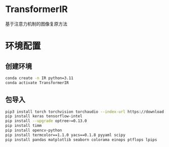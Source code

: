# TransformerIR
基于注意力机制的图像复原方法

# 环境配置

## 创建环境

```sh
conda create -n IR python=3.11
conda activate TransformerIR
```

## 包导入

```sh
pip3 install torch torchvision torchaudio --index-url https://download.pytorch.org/whl/cu124
pip install keras tensorflow-intel
pip install --upgrade optree>=0.13.0
pip install timm
pip install opencv-python
pip install termcolor==1.1.0 yacs==0.1.8 pyyaml scipy
pip install pandas matplotlib seaborn colorama einops ptflops lpips
```
